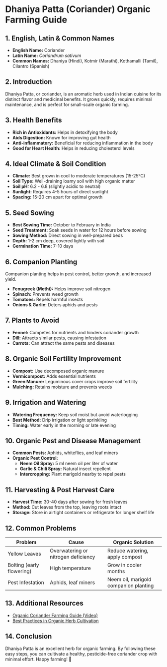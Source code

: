# Dhaniya Patta (Coriander) Organic Farming Guide

## 1. English, Latin & Common Names

- **English Name:** Coriander
- **Latin Name:** _Coriandrum sativum_
- **Common Names:** Dhaniya (Hindi), Kotmir (Marathi), Kothamalli (Tamil), Cilantro (Spanish)

## 2. Introduction

Dhaniya Patta, or coriander, is an aromatic herb used in Indian cuisine for its distinct flavor and medicinal benefits. It grows quickly, requires minimal maintenance, and is perfect for small-scale organic farming.

## 3. Health Benefits

- **Rich in Antioxidants:** Helps in detoxifying the body
- **Aids Digestion:** Known for improving gut health
- **Anti-inflammatory:** Beneficial for reducing inflammation in the body
- **Good for Heart Health:** Helps in reducing cholesterol levels

## 4. Ideal Climate & Soil Condition

- **Climate:** Best grown in cool to moderate temperatures (15-25°C)
- **Soil Type:** Well-draining loamy soil with high organic matter
- **Soil pH:** 6.2 - 6.8 (slightly acidic to neutral)
- **Sunlight:** Requires 4-5 hours of direct sunlight
- **Spacing:** 15-20 cm apart for optimal growth

## 5. Seed Sowing

- **Best Sowing Time:** October to February in India
- **Seed Treatment:** Soak seeds in water for 12 hours before sowing
- **Sowing Method:** Direct sowing in well-prepared beds
- **Depth:** 1-2 cm deep, covered lightly with soil
- **Germination Time:** 7-10 days

## 6. Companion Planting

Companion planting helps in pest control, better growth, and increased yield.

- **Fenugreek (Methi):** Helps improve soil nitrogen
- **Spinach:** Prevents weed growth
- **Tomatoes:** Repels harmful insects
- **Onions & Garlic:** Deters aphids and pests

## 7. Plants to Avoid

- **Fennel:** Competes for nutrients and hinders coriander growth
- **Dill:** Attracts similar pests, causing infestation
- **Carrots:** Can attract the same pests and diseases

## 8. Organic Soil Fertility Improvement

- **Compost:** Use decomposed organic manure
- **Vermicompost:** Adds essential nutrients
- **Green Manure:** Leguminous cover crops improve soil fertility
- **Mulching:** Retains moisture and prevents weeds

## 9. Irrigation and Watering

- **Watering Frequency:** Keep soil moist but avoid waterlogging
- **Best Method:** Drip irrigation or light sprinkling
- **Timing:** Water early in the morning or late evening

## 10. Organic Pest and Disease Management

- **Common Pests:** Aphids, whiteflies, and leaf miners
- **Organic Pest Control:**
  - **Neem Oil Spray:** 5 ml neem oil per liter of water
  - **Garlic & Chili Spray:** Natural insect repellent
  - **Intercropping:** Plant marigold nearby to repel pests

## 11. Harvesting & Post Harvest Care

- **Harvest Time:** 30-40 days after sowing for fresh leaves
- **Method:** Cut leaves from the top, leaving roots intact
- **Storage:** Store in airtight containers or refrigerate for longer shelf life

## 12. Common Problems

|Problem|Cause|Organic Solution|
|---|---|---|
|Yellow Leaves|Overwatering or nitrogen deficiency|Reduce watering, apply compost|
|Bolting (early flowering)|High temperature|Grow in cooler months|
|Pest Infestation|Aphids, leaf miners|Neem oil, marigold companion planting|

## 13. Additional Resources

- [Organic Coriander Farming Guide (Video)](https://www.youtube.com/watch?v=xyz)
- [Best Practices in Organic Herb Cultivation](https://www.agriculture.com/)

## 14. Conclusion

Dhaniya Patta is an excellent herb for organic farming. By following these easy steps, you can cultivate a healthy, pesticide-free coriander crop with minimal effort. Happy farming! 🌱
